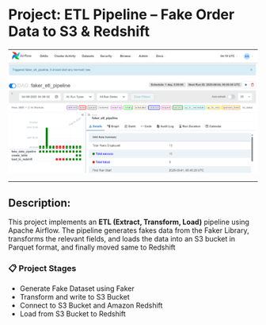 # Project: ETL Pipeline – Fake Order Data to S3 & Redshift

![Alt text](faker_new.png)

---

## Description:


This project implements an **ETL (Extract, Transform, Load)** pipeline using Apache Airflow. The pipeline generates fakes data from the Faker Library, transforms the relevant fields, and loads the data into an S3 bucket in Parquet format, and finally moved same to Redshift


### 📋 Project Stages
- Generate Fake Dataset using Faker  
- Transform and write to S3 Bucket
- Connect to S3 Bucket and Amazon Redshift
- Load from S3 Bucket to Redshift
